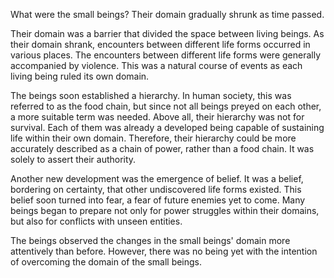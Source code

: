 What were the small beings? Their domain gradually shrunk as time passed.

Their domain was a barrier that divided the space between living beings. As their domain shrank, encounters between different life forms occurred in various places. The encounters between different life forms were generally accompanied by violence. This was a natural course of events as each living being ruled its own domain.

The beings soon established a hierarchy. In human society, this was referred to as the food chain, but since not all beings preyed on each other, a more suitable term was needed. Above all, their hierarchy was not for survival. Each of them was already a developed being capable of sustaining life within their own domain. Therefore, their hierarchy could be more accurately described as a chain of power, rather than a food chain. It was solely to assert their authority.

Another new development was the emergence of belief. It was a belief, bordering on certainty, that other undiscovered life forms existed. This belief soon turned into fear, a fear of future enemies yet to come. Many beings began to prepare not only for power struggles within their domains, but also for conflicts with unseen entities.

The beings observed the changes in the small beings' domain more attentively than before. However, there was no being yet with the intention of overcoming the domain of the small beings.